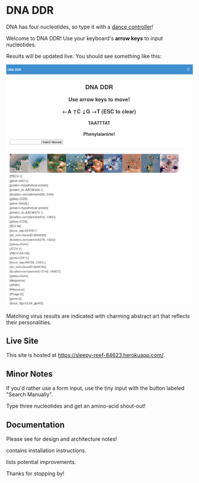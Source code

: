 # DNA DDR

DNA has four nucleotides, so type it with a [dance controller](https://en.wikipedia.org/wiki/Dance_Dance_Revolution "DDR")!

Welcome to DNA DDR! Use your keyboard's **arrow keys** to input nucleotides.

Results will be updated live. You should see something like this:

![screenshot](screenshots/screenshot.png?raw=true "DNA DDR")

Matching virus results are indicated with charming abstract art that reflects their personalities.

## Live Site

This site is hosted at <https://sleepy-reef-84623.herokuapp.com/>.

## Minor Notes

If you'd rather use a form input, use the tiny input with the button labeled "Search Manually".

Type three nucleotides and get an amino-acid shout-out!

## Documentation

Please see <ARCHITECTURE> for design and architecture notes!

<INSTALL> contains installation instructions.

<TODO> lists potential improvements.

Thanks for stopping by!
